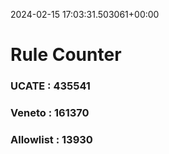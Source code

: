 2024-02-15 17:03:31.503061+00:00
# Rule Counter 
 ### UCATE : 435541

 ### Veneto : 161370

 ### Allowlist : 13930